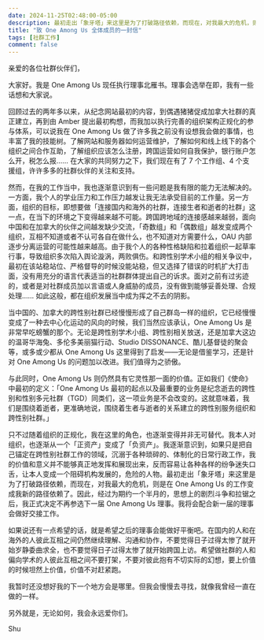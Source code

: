 ```yaml
---
date: 2024-11-25T02:48:00-05:00
description: 最初走出「象牙塔」来这里是为了打破路径依赖，而现在，对我最大的危机，则是在 One Among Us 的工作变成我新的路径依赖了。
title: "致 One Among Us 全体成员的一封信"
tags: [社群工作]
comment: false
---
```


亲爱的各位社群伙伴们，

大家好。我是 One Among Us 现任执行理事北雁书。理事会选举在即，我有一些话想和大家说。

回顾过去的两年多以来，从纪念网站最初的内容，到偶遇猪猪促成加拿大社群的真正建立，再到由 Amber 提出最初构想，而我加以执行完善的组织架构正规化的参与体系，可以说我在 One Among Us 做了许多我之前没有设想我会做的事情，也丰富了我的技能树。了解网站和服务器如何运营维护，了解如何和线上线下的各个组织之间合作互助，了解组织应该怎么注册，跨国运营如何自我保护，银行账户怎么开，税怎么报…… 在大家的共同努力之下，我们现在有了 7 个工作组、4 个支援组，许许多多的社群伙伴的关注和支持。

然而，在我的工作当中，我也逐渐意识到有一些问题是我有限的能力无法解决的。一方面，我个人的学业压力和工作压力越发让我无法承受目前的工作量。另一方面，组织的目标，即想要做「连接国内和海外的社群，连接生者和逝者的社群」这一点，在当下的环境之下变得越来越不可能。跨国跨地域的连接感越来越弱，面向中国和在加拿大的伙伴之间越发缺少交流，「奇数组」和「偶数组」越发变成两个组织，互相不知道或者不认可各自在做什么，也不知道对方需要什么，OAU 内部逐步分离运营的可能性越来越高。由于我个人的各种性格缺陷和拉着组织一起草率行事，导致组织多次陷入舆论漩涡，两败俱伤。和跨性别学术小组的相关争议中，最初在该站稳站位、严格督导的时候没能站稳，但又选择了错误的时机扩大打击面，没有用充分的语言代表适当的社群群体提出自己的诉求。面对之前有过劣迹的，或者是对社群成员加以言语或人身威胁的成员，没有做到能够妥善处理、合规处理…… 如此这般，都在组织发展当中成为挥之不去的阴影。

当中国的、加拿大的跨性别社群已经慢慢形成了自己群岛一样的组织，它已经慢慢变成了一种去中心化运动的风向的时候，我们当然应该承认，One Among Us 是非常早吃螃蟹的那个。无论是跨性别学术小组、跨性别相关放送，还是加拿大这边的温哥华海兔、多伦多美丽猫行动、Studio DISSONANCE、酷儿基督徒的聚会等，或多或少都从 One Among Us 这里得到了启发——无论是借鉴学习，还是针对 One Among Us 的问题加以改进。我们值得为之骄傲。

与此同时，One Among Us 则仍然具有它灵性那一面的价值。正如我们《使命》中最初的定义：「One Among Us 最初的起点以及最重要的业务是纪念逝去的跨性别和性别多元社群（TGD）同类们，这一项业务是不会改变的。这就意味着，我们是围绕着逝者，更准确地说，围绕着生者与逝者的关系建立的跨性别服务组织和跨性别社群。」

只不过随着组织的正规化，我在这里的角色，也逐渐变得并非无可替代。我本人对组织，也逐渐从一个「正资产」变成了「负资产」。我逐渐意识到，如果只是把自己锚定在跨性别社群工作的领域，沉溺于各种琐碎的、体制化的日常行政工作，我的价值和意义并不能够真正地发挥和展现出来，反而容易让各种各样的纷争迷失口舌，让本人变成一个阻碍机构发展的，危险的人物。最初走出「象牙塔」来这里是为了打破路径依赖，而现在，对我最大的危机，则是在 One Among Us 的工作变成我新的路径依赖了。因此，经过为期约一个半月的，思想上的剧烈斗争和拉锯之后，我正式决定不再参选下一届 One Among Us 理事。我将会配合新一届的理事会做好交接工作。

如果说还有一点希望的话，就是希望之后的理事会能做好平衡吧。在国内的人和在海外的人彼此互相之间仍然继续理解、沟通和协作，不要觉得日子过得太惨了就开始岁静委曲求全，也不要觉得日子过得太惨了就开始跨国上访。希望做社群的人和偏向学术的人彼此互相之间不要打架，不要对彼此抱有不切实际的幻想，要上价值的时候坦然上价值，价值不对赶紧跑。

我暂时还没想好我的下一个地方会是哪里。但我会慢慢去寻找，就像我曾经一直在做的一样。

另外就是，无论如何，我会永远爱你们。

Shu
